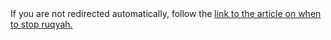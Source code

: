 [path: /shouldistop]:/

<!DOCTYPE HTML>
<html lang="en-US">
    <head>
        <meta charset="UTF-8">
        <meta http-equiv="refresh" content="1;url=http://muhammadtim.com/ruqyah/how-do-i-know-that-my-treatment-is-complete">
        <script type="text/javascript">
            window.location.href = "http://muhammadtim.com/ruqyah/how-do-i-know-that-my-treatment-is-complete"
        </script>
        <title>Page Redirection to Muhammad Tim's Article on When to Stop Ruqyah</title>
    </head>
    <body>
        <!-- Note: don't tell people to `click` the link, just tell them that it is a link. -->
        If you are not redirected automatically, follow the <a href='http://muhammadtim.com/ruqyah/how-do-i-know-that-my-treatment-is-complete'>link to the article on when to stop ruqyah.</a>
    </body>
</html>